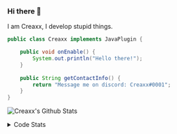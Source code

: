 ### Hi there 👋

I am Creaxx, I develop stupid things. 

```java
public class Creaxx implements JavaPlugin {

    public void onEnable() {
        System.out.println("Hello there!");
    }
    
    public String getContactInfo() {
        return "Message me on discord: Creaxx#0001";
    }
}
```

![Creaxx's Github Stats](https://github-readme-stats.vercel.app/api?username=CreaxxOG&show_icons=true&theme=dark&count_private=true)

<details>
  <summary>Code Stats</summary>

<!--START_SECTION:waka-->
![Code Time](http://img.shields.io/badge/Code%20Time-1%2C109%20hrs%2058%20mins-blue)

![Lines of code](https://img.shields.io/badge/From%20Hello%20World%20I%27ve%20Written-166%20lines%20of%20code-blue)

**🐱 My GitHub Data** 

> 🏆 506 Contributions in the Year 2023
 > 
> 📦 66.2 kB Used in GitHub's Storage 
 > 
> 🚫 Not Opted to Hire
 > 
> 📜 4 Public Repositories 
 > 
> 🔑 2 Private Repositories  
 > 
**I'm an Early 🐤** 

```text
🌞 Morning       88 commits       ██░░░░░░░░░░░░░░░░░░░░░░░   09.03 % 
🌆 Daytime      449 commits       ███████████░░░░░░░░░░░░░░   46.10 % 
🌃 Evening      420 commits       ██████████░░░░░░░░░░░░░░░   43.12 % 
🌙 Night         17 commits       ░░░░░░░░░░░░░░░░░░░░░░░░░   01.75 % 

```
📅 **I'm Most Productive on Saturday** 

```text
Monday         112 commits       ███░░░░░░░░░░░░░░░░░░░░░░   11.50 % 
Tuesday        139 commits       ███░░░░░░░░░░░░░░░░░░░░░░   14.27 % 
Wednesday      117 commits       ███░░░░░░░░░░░░░░░░░░░░░░   12.01 % 
Thursday       120 commits       ███░░░░░░░░░░░░░░░░░░░░░░   12.32 % 
Friday          86 commits       ██░░░░░░░░░░░░░░░░░░░░░░░   08.83 % 
Saturday       241 commits       ██████░░░░░░░░░░░░░░░░░░░   24.74 % 
Sunday         159 commits       ████░░░░░░░░░░░░░░░░░░░░░   16.32 % 

```


📊 **This Week I Spent My Time On** 

```text
💬 Programming Languages: 
Java                     13 hrs 49 mins      ████████████████████████░   98.01 % 
Kotlin                   11 mins             ░░░░░░░░░░░░░░░░░░░░░░░░░   01.30 % 
XML                      3 mins              ░░░░░░░░░░░░░░░░░░░░░░░░░   00.39 % 
YAML                     1 min               ░░░░░░░░░░░░░░░░░░░░░░░░░   00.13 % 
Text                     0 secs              ░░░░░░░░░░░░░░░░░░░░░░░░░   00.07 % 

🔥 Editors: 
IntelliJ                 14 hrs 5 mins       █████████████████████████   100.00 % 

```

**I Mostly Code in Java** 

```text
Java                     14 repos            ████████████████░░░░░░░░░   63.64 % 
Kotlin                   7 repos             ████████░░░░░░░░░░░░░░░░░   31.82 % 
EJS                      1 repo              █░░░░░░░░░░░░░░░░░░░░░░░░   04.55 % 

```



 Last Updated on 13/02/2023 01:46:40 UTC
<!--END_SECTION:waka-->
</details>
